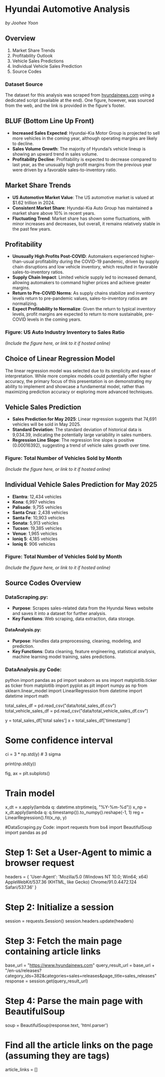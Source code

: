 # Hyundai Automotive Analysis
*by Joohee Yoon*  


## Overview
1) Market Share Trends  
2) Profitability Outlook  
3) Vehicle Sales Predictions  
4) Individual Vehicle Sales Prediction  
5) Source Codes  

### Dataset Source
The dataset for this analysis was scraped from [hyundainews.com](https://www.hyundainews.com) using a dedicated script (available at the end). One figure, however, was sourced from the web, and the link is provided in the figure's footer.

## BLUF (Bottom Line Up Front)
- **Increased Sales Expected**: Hyundai-Kia Motor Group is projected to sell more vehicles in the coming year, although operating margins are likely to decline.  
- **Sales Volume Growth**: The majority of Hyundai’s vehicle lineup is showing an upward trend in sales volume.  
- **Profitability Decline**: Profitability is expected to decrease compared to last year, as the unusually high profit margins from the previous year were driven by a favorable sales-to-inventory ratio.

## Market Share Trends
- **US Automotive Market Value**: The US automotive market is valued at $1.62 trillion in 2024.  
- **Consistent Market Share**: Hyundai-Kia Auto Group has maintained a market share above 10% in recent years.  
- **Fluctuating Trend**: Market share has shown some fluctuations, with minor increases and decreases, but overall, it remains relatively stable in the past few years.

## Profitability
- **Unusually High Profits Post-COVID**: Automakers experienced higher-than-usual profitability during the COVID-19 pandemic, driven by supply chain disruptions and low vehicle inventory, which resulted in favorable sales-to-inventory ratios.  
- **Supply Chain Impact**: Limited vehicle supply led to increased demand, allowing automakers to command higher prices and achieve greater margins.  
- **Return to Pre-COVID Norms**: As supply chains stabilize and inventory levels return to pre-pandemic values, sales-to-inventory ratios are normalizing.  
- **Expect Profitability to Normalize**: Given the return to typical inventory levels, profit margins are expected to return to more sustainable, pre-COVID levels in the coming years.

### Figure: US Auto Industry Inventory to Sales Ratio
*(Include the figure here, or link to it if hosted online)*

## Choice of Linear Regression Model
The linear regression model was selected due to its simplicity and ease of interpretation. While more complex models could potentially offer higher accuracy, the primary focus of this presentation is on demonstrating my ability to implement and showcase a fundamental model, rather than maximizing prediction accuracy or exploring more advanced techniques.

## Vehicle Sales Prediction
- **Sales Prediction for May 2025**: Linear regression suggests that 74,691 vehicles will be sold in May 2025.  
- **Standard Deviation**: The standard deviation of historical data is 9,034.39, indicating the potentially large variability in sales numbers.  
- **Regression Line Slope**: The regression line slope is positive (0.00016392), suggesting a trend of vehicle sales growth over time.

### Figure: Total Number of Vehicles Sold by Month
*(Include the figure here, or link to it if hosted online)*

## Individual Vehicle Sales Prediction for May 2025
- **Elantra**: 12,434 vehicles  
- **Kona**: 6,997 vehicles  
- **Palisade**: 9,755 vehicles  
- **Santa Cruz**: 2,438 vehicles  
- **Santa Fe**: 10,903 vehicles  
- **Sonata**: 5,913 vehicles  
- **Tucson**: 19,385 vehicles  
- **Venue**: 1,965 vehicles  
- **Ioniq 5**: 4,185 vehicles  
- **Ioniq 6**: 906 vehicles

### Figure: Total Number of Vehicles Sold by Month
*(Include the figure here, or link to it if hosted online)*

## Source Codes Overview

### DataScraping.py:
- **Purpose**: Scrapes sales-related data from the Hyundai News website and saves it into a dataset for further analysis.  
- **Key Functions**: Web scraping, data extraction, data storage.

#### DataAnalysis.py:
- **Purpose**: Handles data preprocessing, cleaning, modeling, and prediction.  
- **Key Functions**: Data cleaning, feature engineering, statistical analysis, machine learning model training, sales predictions.

### DataAnalysis.py Code:
python
import pandas as pd
import seaborn as sns
import matplotlib.ticker as ticker
from matplotlib import pyplot as plt
import numpy as np
from sklearn.linear_model import LinearRegression
from datetime import datetime
import math

total_sales_df = pd.read_csv("data/total_sales_df.csv")
total_vehicle_sales_df = pd.read_csv("data/total_vehicle_sales_df.csv")

y = total_sales_df['total sales']
x = total_sales_df['timestamp']

# Some confidence interval
ci = 3 * np.std(y)  # 3 sigma

print(np.std(y))

fig, ax = plt.subplots()

# Train model
x_dt = x.apply(lambda q: datetime.strptime(q, "%Y-%m-%d"))
x_np = x_dt.apply(lambda q: q.timestamp()).to_numpy().reshape(-1, 1)
reg = LinearRegression().fit(x_np, y)

#DataScraping.py Code: 
import requests
from bs4 import BeautifulSoup
import pandas as pd

# Step 1: Set a User-Agent to mimic a browser request
headers = {
    'User-Agent': 'Mozilla/5.0 (Windows NT 10.0; Win64; x64) AppleWebKit/537.36 (KHTML, like Gecko) Chrome/91.0.4472.124 Safari/537.36'
}

# Step 2: Initialize a session
session = requests.Session()
session.headers.update(headers)

# Step 3: Fetch the main page containing article links
base_url = "https://www.hyundainews.com"
query_result_url = base_url + "/en-us/releases?category_ids=382&categories=sales+releases&page_title=sales_releases"
response = session.get(query_result_url)

# Step 4: Parse the main page with BeautifulSoup
soup = BeautifulSoup(response.text, 'html.parser')

# Find all the article links on the page (assuming they are <a> tags)
article_links = []
